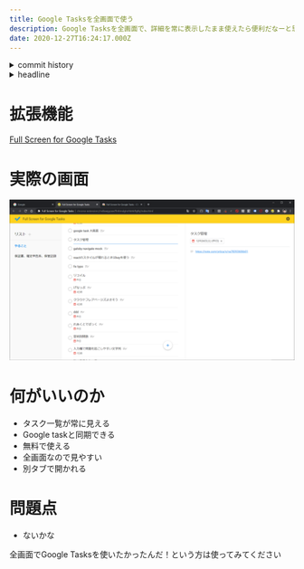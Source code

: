 ```yaml
---
title: Google Tasksを全画面で使う
description: Google Tasksを全画面で、詳細を常に表示したまま使えたら便利だなーと思って探したらChrome Extensionにあったので共有します
date: 2020-12-27T16:24:17.000Z
---
```

<!-- history area start -->
<details><summary>commit history</summary><div><ol>

</ol></div></details>
<!-- history area end -->
<!-- toc area start -->
<details><summary>headline</summary><div>

<!-- toc -->

- [拡張機能](#%E6%8B%A1%E5%BC%B5%E6%A9%9F%E8%83%BD)
- [実際の画面](#%E5%AE%9F%E9%9A%9B%E3%81%AE%E7%94%BB%E9%9D%A2)
- [何がいいのか](#%E4%BD%95%E3%81%8C%E3%81%84%E3%81%84%E3%81%AE%E3%81%8B)
- [問題点](#%E5%95%8F%E9%A1%8C%E7%82%B9)

<!-- tocstop -->

</div></details>

<!-- toc area end -->

# 拡張機能
[Full Screen for Google Tasks](https://chrome.google.com/webstore/detail/full-screen-for-google-ta/ndbaejgcaecffnhlmdghchfehkflgfkj?hl=en)

# 実際の画面
![chrome extension](./extension.png)

# 何がいいのか
- タスク一覧が常に見える
- Google taskと同期できる
- 無料で使える
- 全画面なので見やすい
- 別タブで開かれる

# 問題点
- ないかな

全画面でGoogle Tasksを使いたかったんだ！という方は使ってみてください

